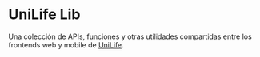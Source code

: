 # UniLife Lib

Una colección de APIs, funciones y otras utilidades compartidas entre los frontends web y mobile de [UniLife](https://unilife.lat).
